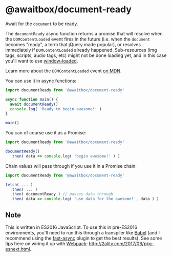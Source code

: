 
@awaitbox/document-ready
========================

Await for the `document` to be ready.

The `documentReady` async function returns a promise that will resolve when the
`DOMContentLoaded` event fires in the future (i.e. when the `document` becomes
"ready", a term that jQuery made popular), or resolves immediately if
`DOMContentLoaded` already happened. Sub-resources (img tags, scripts, audio
tags, etc) might not be done loading yet, and in this case you'll want to use
[window-loaded](https://github.com/awaitbox/window-loaded).

Learn more about the `DOMContentLoaded` event [on
MDN](https://developer.mozilla.org/en-US/docs/Web/Events/DOMContentLoaded).

You can use it in async functions:

```js
import documentReady from '@awaitbox/document-ready'

async function main() {
  await documentReady()
  console.log( 'Ready to begin awesome!' )
}

main()
```

You can of course use it as a Promise:

```js
import documentReady from '@awaitbox/document-ready'

documentReady()
  .then( data => console.log( 'begin awesome!' ) )
```

Chain values will pass through if you use it in a Promise chain:

```js
import documentReady from '@awaitbox/document-ready'

fetch( ... )
  .then( ... )
  .then( documentReady ) // passes data through
  .then( data => console.log( 'use data for the awesome!', data ) )
```

Note
----

This is written in ES2016 JavaScript. To use this in pre-ES2016 environments,
you'll need to run this through a transpiler like [Babel](http://babeljs.io)
(and I recommend using the
[fast-async](https://github.com/MatAtBread/fast-async) plugin to get the best
results). See some tips here on wiring it up with
[Webpack](https://webpack.js.org): http://2ality.com/2017/06/pkg-esnext.html.

